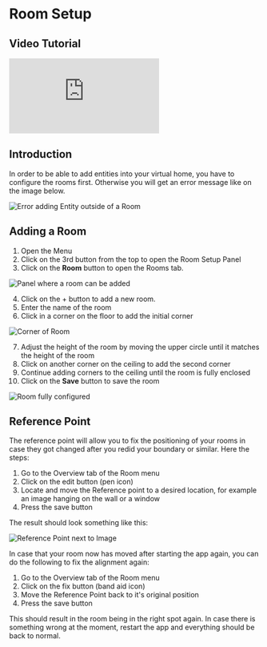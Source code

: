 # Room Setup

## Video Tutorial

<iframe src="https://www.youtube-nocookie.com/embed/8t66SH6ZbEE?si=-yEmwCJpE2mvjg6Z" title="YouTube video player" frameborder="0" allow="accelerometer; autoplay; clipboard-write; encrypted-media; gyroscope; picture-in-picture; web-share" allowfullscreen></iframe>

## Introduction

In order to be able to add entities into your virtual home, you have to configure the rooms first. Otherwise you will get an error message like on the image below.

![Error adding Entity outside of a Room](/img/room-setup-1.png)

## Adding a Room

1. Open the Menu
2. Click on the 3rd button from the top to open the Room Setup Panel
3. Click on the **Room** button to open the Rooms tab.

![Panel where a room can be added](/img/room-setup-2.png)

4. Click on the + button to add a new room.
5. Enter the name of the room
6. Click in a corner on the floor to add the initial corner

![Corner of Room](/img/room-setup-3.png)

7. Adjust the height of the room by moving the upper circle until it matches the height of the room
8. Click on another corner on the ceiling to add the second corner
9. Continue adding corners to the ceiling until the room is fully enclosed
10. Click on the **Save** button to save the room

![Room fully configured](/img/room-setup-4.png)

## Reference Point
 
The reference point will allow you to fix the positioning of your rooms in case they got changed after you redid your boundary or similar. Here the steps:

1. Go to the Overview tab of the Room menu
2. Click on the edit button (pen icon)
3. Locate and move the Reference point to a desired location, for example an image hanging on the wall or a window
4. Press the save button

The result should look something like this:

![Reference Point next to Image](/img/reference-point.png)

In case that your room now has moved after starting the app again, you can do the following to fix the alignment again:

1. Go to the Overview tab of the Room menu
2. Click on the fix button (band aid icon)
3. Move the Reference Point back to it's original position
4. Press the save button

This should result in the room being in the right spot again. In case there is something wrong at the moment, restart the app and everything should be back to normal.